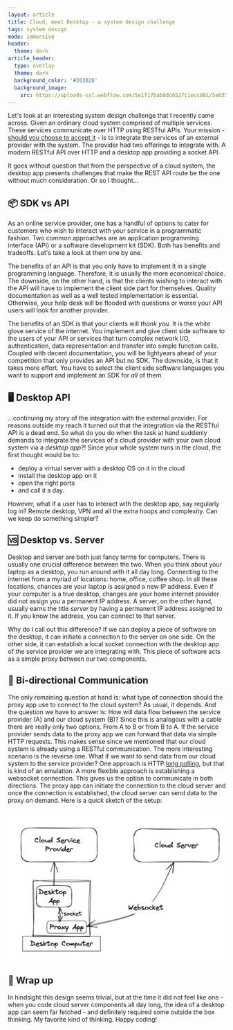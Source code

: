 ```yaml
---
layout: article
title: Cloud, meet Desktop - a system design challenge
tags: system design
mode: immersive
header:
  theme: dark
article_header:
  type: overlay
  theme: dark
  background_color: '#203028'
  background_image:
    src: https://uploads-ssl.webflow.com/5e1f17bab0dc6527c1ecc801/5e835dd88d500a6603ab9a0c_computing-2-p-1600.jpeg
---
```



Let's look at an interesting system design challenge that I recently came across. Given an ordinary cloud system comprised of multiple services. These services communicate over HTTP using RESTful APIs. Your mission - [should you choose to accept it](https://youtu.be/KlyLtJd-ArY?t=173) - is to integrate the services of an external provider with the system. The provider had two offerings to integrate with. A modern RESTful API over HTTP and a desktop app providing a socket API.

It goes without question that from the perspective of a cloud system, the desktop app presents challenges that make the REST API route be the one without much consideration. Or so I thought... 

📦 SDK vs API
----------

As an online service provider, one has a handful of options to cater for customers who wish to interact with your service in a programmatic fashion. Two common approaches are an application programming interface (API) or a software development kit (SDK). Both has benefits and tradeoffs. Let's take a look at them one by one.

The benefits of an API is that you only have to implement it in a single programming language. Therefore, it is usually the more economical choice. The downside, on the other hand, is that the clients wishing to interact with the API will have to implement the client side part for themselves. Quality documentation as well as a well tested implementation is essential. Otherwise, your help desk will be flooded with questions or worse your API users will look for another provider.

The benefits of an SDK is that your clients will _thank you_. It is the white glove service of the internet. You implement and give client side software to the users of your API or services that turn complex network I/O, authentication, data representation and transfer into simple function calls. Coupled with decent documentation, you will be lightyears ahead of your competition that only provides an API but no SDK. The downside, is that it takes more effort. You have to select the client side software languages you want to support and implement an SDK for _all_ of them. 

🖥️ Desktop API
-----------

...continuing my story of the integration with the external provider. For reasons outside my reach it turned out that the integration via the RESTful API is a dead end. So what do you do when the task at hand suddenly demands to integrate the services of a cloud provider with your own cloud system via a _desktop app_?! Since your whole system runs in the cloud, the first thought would be to: 
- deploy a virtual server with a desktop OS on it in the cloud
- install the desktop app on it
- open the right ports 
- and call it a day. 

However, what if a user has to interact with the desktop app, say regularly log in? Remote desktop, VPN and all the extra hoops and complexity. Can we keep do something simpler?

🆚 Desktop vs. Server
------------------

Desktop and server are both just fancy terms for computers. There is usually one crucial difference between the two. When you think about your laptop as a desktop, you run around with it all day long. Connecting to the internet from a myriad of locations: home, office, coffee shop. In all these locations, chances are your laptop is assigned a new IP address. Even if your computer is a true desktop, changes are your home internet provider did not assign you a permanent IP address. A server, on the other hand, usually earns the title _server_ by having a permanent IP address assigned to it. If you know the address, you can connect to that server.

Why do I call out this difference? If we can deploy a piece of software on the desktop, it can initiate a connection to the server on one side. On the other side, it can establish a local socket connection with the desktop app of the service provider we are integrating with. This piece of software acts as a simple proxy between our two components. 

🔁 Bi-directional Communication
----------------------------

The only remaining question at hand is: what type of connection should the proxy app use to connect to the cloud system? As usual, it depends. And the question we have to answer is: How will data flow between the service provider (A) and our cloud system (B)? Since this is analogous with a cable there are really only two options. From A to B or from B to A. If the service provider sends data to the proxy app we can forward that data via simple HTTP requests. This makes sense since we mentioned that our cloud system is already using a RESTful communication. 
The more interesting scenario is the reverse one. What if we want to send data from our cloud system to the service provider? One approach is HTTP [long polling](https://en.wikipedia.org/wiki/Push_technology#Long_polling), but that is kind of an emulation. A more flexible approach is establishing a websocket connection. This gives us the option to communicate in both directions. The proxy app can initiate the connection to the cloud server and once the connection is established, the cloud server can send data to the proxy on demand. Here is a quick sketch of the setup:

![WebSocket Proxy](/assets/websocket_proxy.png)

🎁 Wrap up
----------

In hindsight this design seems trivial, but at the time it did not feel like one - when you code cloud server components all day long, the idea of a desktop app can seem far fetched - and definitely required some outside the box thinking. My favorite kind of thinking. Happy coding!
